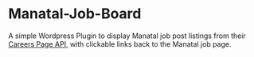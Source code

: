 # Manatal-Job-Board
A simple Wordpress Plugin to display Manatal job post listings from their [Careers Page API](https://developers.manatal.com/reference/getting-started), with clickable links back to the Manatal job page.  